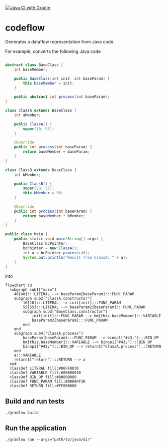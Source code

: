 [![Java CI with Gradle](https://github.com/gstiebler/codeflow/actions/workflows/gradle.yml/badge.svg)](https://github.com/gstiebler/codeflow/actions/workflows/gradle.yml)

# codeflow
Generates a dataflow representation from Java code.

For example, converts the following Java code
```java

abstract class BaseClass {
    int baseMember;

    public BaseClass(int init, int baseParam) {
        this.baseMember = init;
    }

    public abstract int process(int baseParam);
}

class ClassA extends BaseClass {
    int aMember;

    public ClassA() {
        super(10, 55);
    }

    @Override
    public int process(int baseParam) {
        return baseMember + baseParam;
    }
}

class ClassB extends BaseClass {
    int bMember;

    public ClassB() {
        super(20, 55);
        this.bMember = 30;
    }

    @Override
    public int process(int baseParam) {
        return baseMember * bMember;
    }
}

public class Main {
    public static void main(String[] args) {
        BaseClass bcPointer;
        bcPointer = new ClassA();
        int a = bcPointer.process(40);
        System.out.println("Result from ClassA: " + a);
    }
}

```

into
```mermaid
flowchart TD
  subgraph sub1["main"]
    40[40]:::LITERAL --> baseParam[baseParam]:::FUNC_PARAM
    subgraph sub2["ClassA.constructor"]
        10[10]:::LITERAL --> init[init]:::FUNC_PARAM
        55[55]:::LITERAL --> baseParam2[baseParam]:::FUNC_PARAM
        subgraph sub3["BaseClass.constructor"]
            init[init]:::FUNC_PARAM --> bm[this.baseMember]:::VARIABLE
            baseParam2[baseParam]:::FUNC_PARAM
        end
    end
    subgraph sub4["ClassA.process"]
        baseParam[baseParam]:::FUNC_PARAM --> binop1["#43;"]:::BIN_OP
        bm[this.baseMember]:::VARIABLE --> binop1["#43;"]:::BIN_OP
        binop1["#43;"]:::BIN_OP --> return1["ClassA.process"]:::RETURN
    end
    a:::VARIABLE
    return1["return"]:::RETURN --> a
  end
  classDef LITERAL fill:#00FF0030
  classDef VARIABLE fill:#80808030
  classDef BIN_OP fill:#80808080
  classDef FUNC_PARAM fill:#8000FF30
  classDef RETURN fill:#FF808080
```


## Build and run tests
```shell
./gradlew build
```

## Run the application
```shell
./gradlew run --args="path/to/java/dir"
```

